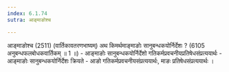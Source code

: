 ```yaml
---
index: 6.1.74
sutra: आङ्माङोश्च

---
```

 आङ्माङोश्च (2511) (वार्तिकावतरणभाष्यम्) अथ किमर्थमाङ्माङोः सानुबन्धकयोर्निर्देशः ? (6105 अनुबन्धफलबोधकवार्तिकम् ॥ 1 ॥) - आङ्माङोः सानुबन्धकयोर्निर्देशो गतिकर्मप्रवचनीयप्रतिषेधसंप्रत्ययार्थः - आङ्माङोः सानुबन्धकयोर्निर्देशः क्रियते  -  आङो गतिकर्मप्रवचनीयसंप्रत्ययार्थः, माङः प्रतिषेधसंप्रत्ययार्थः । 